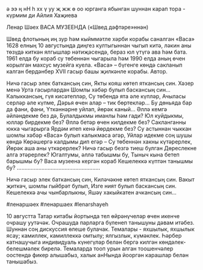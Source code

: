 ә ээ
ң нН
һ хх
ү уу
җ жж
ө оо
юрганга ябынган шуннан карап тора - күрмим ди
Айлия Хаҗиева


Ленар Шәех
ВАСА МУЗЕЕНДА 
(«Швед дәфтәре»ннән) 
 
Швед флотының иң зур һәм кыйммәтле хәрби корабы саналган «Васа» 1628 елның 10 августында диңгез култыгыннан чыгып китә, ләкин аны төзүдә киткән ялгышлар нәтиҗәсендә, бераз юл үтүгә ава һәм бата. 
1961 елда бу кораб су төбеннән чыгарыла һәм 1990 елда аның өчен корылган махсус музейга куела. 
«Васа» – бүгенге көндә сакланып калган бердәнбер XVII гасыр башы җилкәнле корабы. 
Автор. 
 
Ничә гасыр элек баткансың син, 
Якты кояш көтеп яткансың син. 
Хәзер менә Урта гасырлардан 
Шомлы хәбәр булып баскансың син... 
Калыккансың, гүя кисәтепләр, 
Су төбендә ята әле күпләр, 
Ачыласы серләр әле күпме, 
Дәрья өчен алар – тик бөртекләр... 
Бу дөньяда бар да фани, фани, 
Үткәннәрне уйлап, йөрәк каный... 
Әллә кемгә әйләндекме без дә, 
Булалдыкмы иманлы һәм гади? 
Юл куйдыкмы, юллар бирдекме без? 
Әллә бетәр өчен килдекме без? 
Сакланганны юкка чыгарырга 
Ярдәм итеп кенә йөрдекме без? 
Су астыннан чыккан шомлы хәбәр 
«Васа» булып калыкмаса әгәр, 
Уйлар идекме соң шушы көндә 
Көрәшергә калдымы дип егәр – 
Су төбеннән хакны күтәрерлек, 
Йөрәк аша аны үткәрерлек? 
Ничә гасыр безгә тиеш булган 
Дөреслекне алга этәрерлек? 
Югалтумы, әллә табышмы бу, 
Тыныч кына бетеп барышмы бу? 
Васа музеена кергән кораб 
Кешелеккә күптән танышмы бу? 
...................................................... 
 
Ничә гасыр элек баткансың син, 
Киләчәкне көтеп яткансың син. 
Вакыт җиткәч, шомлы гыйбрәт булып, 
Изге ният булып баскансың син. 
Кешелеккә ачы чынбарлыкны, 
Яшәү хакыйкатен ачкансың син...

#ленаршәех
#ленаршаех
#lenarshayeh

10 августта Татар китабы йортында тел өйрәнүчеләр өчен икенче очрашу уутәчәк. Очрашуда парларга бүленеп танышуны дәвам итәбез. Шуннан соң дискуссия өлеше булачак. Темалары - яхшылык, яхшылык ясау; камиллек, камиллеккә омтылу; ялгызлык, күмәклек. Һәрбер катнашучыга индивидуаль күнегүләр белән бергә килгән көндәлек-белешмәлек бирелә. Темаларда тооп урын алган тоошенчәлер оостендә фикер алышабыз, халык анНында йооргән карашлар белән танышабыз. 